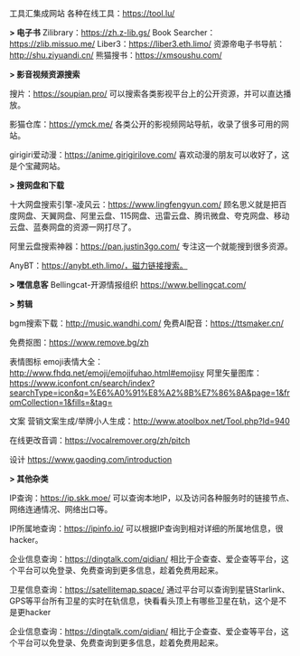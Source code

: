 工具汇集成网站
各种在线工具：https://tool.lu/

**> 电子书**
Zilibrary：https://zh.z-lib.gs/
Book Searcher：https://zlib.missuo.me/
Liber3：https://liber3.eth.limo/
资源帝电子书导航：http://shu.ziyuandi.cn/
熊猫搜书：https://xmsoushu.com/


**> 影音视频资源搜索**

搜片：https://soupian.pro/
可以搜索各类影视平台上的公开资源，并可以直达播放。

影猫仓库：https://ymck.me/
各类公开的影视频网站导航，收录了很多可用的网站。

girigiri爱动漫：https://anime.girigirilove.com/
喜欢动漫的朋友可以收好了，这是个宝藏网站。

**> 搜网盘和下载**

十大网盘搜索引擎-凌风云：https://www.lingfengyun.com/
顾名思义就是把百度网盘、天翼网盘、阿里云盘、115网盘、迅雷云盘、腾讯微盘、夸克网盘、移动云盘、蓝奏网盘的资源一网打尽了。

阿里云盘搜索神器：https://pan.justin3go.com/
专注这一个就能搜到很多资源。

AnyBT：https://anybt.eth.limo/，磁力链接搜索。

**> 嘿信息客**
Bellingcat-开源情报组织 https://www.bellingcat.com/

**> 剪辑**

bgm搜索下载：http://music.wandhi.com/
免费AI配音：https://ttsmaker.cn/

免费抠图：https://www.remove.bg/zh

表情图标
emoji表情大全：http://www.fhdq.net/emoji/emojifuhao.html#emojisy
阿里矢量图库：https://www.iconfont.cn/search/index?searchType=icon&q=%E6%A0%91%E8%A2%8B%E7%86%8A&page=1&fromCollection=1&fills=&tag=

文案
营销文案生成/举牌小人生成：http://www.atoolbox.net/Tool.php?Id=940

在线更改音调：https://vocalremover.org/zh/pitch

设计
https://www.gaoding.com/introduction

**> 其他杂类**

IP查询：https://ip.skk.moe/
可以查询本地IP，以及访问各种服务时的链接节点、网络连通情况、网络出口等。

IP所属地查询：https://ipinfo.io/
可以根据IP查询到相对详细的所属地信息，很hacker。

企业信息查询：https://dingtalk.com/qidian/
相比于企查查、爱企查等平台，这个平台可以免登录、免费查询到更多信息，趁着免费用起来。

卫星信息查询：https://satellitemap.space/
通过平台可以查询到星链Starlink、GPS等平台所有卫星的实时在轨信息，快看看头顶上有哪些卫星在轨，这个是不是更hacker

企业信息查询：https://dingtalk.com/qidian/
相比于企查查、爱企查等平台，这个平台可以免登录、免费查询到更多信息，趁着免费用起来。